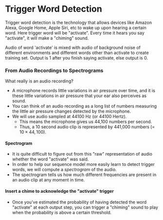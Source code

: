 # Trigger Word Detection
Trigger word detection is the technology that allows devices like Amazon Alexa, Google Home, Apple Siri, etc to wake up upon hearing a certain word. Here trigger word will be "activate". Every time it hears you say "activate", it will make a "chiming" sound.

Audio of word 'activate' is mixed with audio of background noise of different environments and different words other than activate to create training set. Output is 1 after you finish saying activate, else output is 0. 

### From Audio Recordings to Spectrograms

What really is an audio recording? 
* A microphone records little variations in air pressure over time, and it is these little variations in air pressure that your ear also perceives as sound. 
* You can think of an audio recording as a long list of numbers measuring the little air pressure changes detected by the microphone. 
* We will use audio sampled at 44100 Hz (or 44100 Hertz). 
    * This means the microphone gives us 44,100 numbers per second. 
    * Thus, a 10 second audio clip is represented by 441,000 numbers (= $10 \times 44,100$). 

#### Spectrogram
* It is quite difficult to figure out from this "raw" representation of audio whether the word "activate" was said. 
* In  order to help our sequence model more easily learn to detect trigger words, we will compute a *spectrogram* of the audio. 
* The spectrogram tells us how much different frequencies are present in an audio clip at any moment in time. 

#### Insert a chime to acknowledge the "activate" trigger
* Once you've estimated the probability of having detected the word "activate" at each output step, you can trigger a "chiming" sound to play when the probability is above a certain threshold. 
